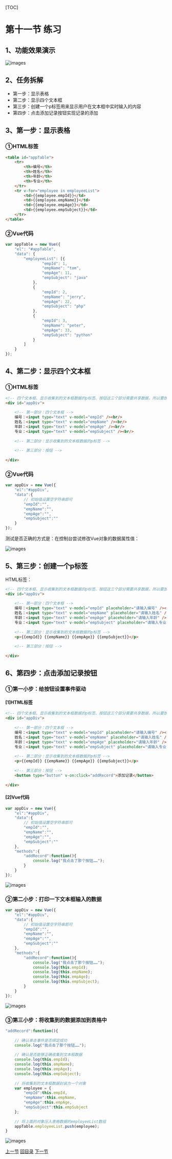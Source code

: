 [TOC]



# 第十一节 练习

## 1、功能效果演示

![images](images/img009.png)



## 2、任务拆解

- 第一步：显示表格
- 第二步：显示四个文本框
- 第三步：创建一个p标签用来显示用户在文本框中实时输入的内容
- 第四步：点击添加记录按钮实现记录的添加



## 3、第一步：显示表格

### ①HTML标签

```html
<table id="appTable">
	<tr>
		<th>编号</th>
		<th>姓名</th>
		<th>年龄</th>
		<th>专业</th>
	</tr>
	<tr v-for="employee in employeeList">
		<td>{{employee.empId}}</td>
		<td>{{employee.empName}}</td>
		<td>{{employee.empAge}}</td>
		<td>{{employee.empSubject}}</td>
	</tr>
</table>
```



### ②Vue代码

```javascript
var appTable = new Vue({
	"el": "#appTable",
	"data": {
		"employeeList": [{
				"empId": 1,
				"empName": "tom",
				"empAge": 11,
				"empSubject": "java"
			},
			{
				"empId": 2,
				"empName": "jerry",
				"empAge": 22,
				"empSubject": "php"
			},
			{
				"empId": 3,
				"empName": "peter",
				"empAge": 33,
				"empSubject": "python"
			}
		]
	}
});
```



## 4、第二步：显示四个文本框

### ①HTML标签

```html
<!-- 四个文本框、显示收集到的文本框数据的p标签、按钮这三个部分需要共享数据，所以要放在同一个app中 -->
<div id="appDiv">
	
	<!-- 第一部分：四个文本框 -->
	编号：<input type="text" v-model="empId" /><br/>
	姓名：<input type="text" v-model="empName" /><br/>
	年龄：<input type="text" v-model="empAge" /><br/>
	专业：<input type="text" v-model="empSubject" /><br/>
	
	<!-- 第二部分：显示收集到的文本框数据的p标签 -->
	
	<!-- 第三部分：按钮 -->
	
</div>
```



### ②Vue代码

```javascript
var appDiv = new Vue({
	"el":"#appDiv",
	"data":{
		// 初始值设置空字符串即可
		"empId":"",
		"empName":"",
		"empAge":"",
		"empSubject":""
	}
});
```

测试是否正确的方式是：在控制台尝试修改Vue对象的数据属性值：

![images](images/img010.png)



## 5、第三步：创建一个p标签

HTML标签：

```html
<!-- 四个文本框、显示收集到的文本框数据的p标签、按钮这三个部分需要共享数据，所以要放在同一个app中 -->
<div id="appDiv">
	
	<!-- 第一部分：四个文本框 -->
	编号：<input type="text" v-model="empId" placeholder="请输入编号" /><br/>
	姓名：<input type="text" v-model="empName" placeholder="请输入姓名" /><br/>
	年龄：<input type="text" v-model="empAge" placeholder="请输入年龄" /><br/>
	专业：<input type="text" v-model="empSubject" placeholder="请输入专业" /><br/>
	
	<!-- 第二部分：显示收集到的文本框数据的p标签 -->
	<p>{{empId}} {{empName}} {{empAge}} {{empSubject}}</p>
	
	<!-- 第三部分：按钮 -->
	
</div>
```



## 6、第四步：点击添加记录按钮

### ①第一小步：给按钮设置事件驱动

#### [1]HTML标签

```html
<!-- 四个文本框、显示收集到的文本框数据的p标签、按钮这三个部分需要共享数据，所以要放在同一个app中 -->
<div id="appDiv">
	
	<!-- 第一部分：四个文本框 -->
	编号：<input type="text" v-model="empId" placeholder="请输入编号" /><br/>
	姓名：<input type="text" v-model="empName" placeholder="请输入姓名" /><br/>
	年龄：<input type="text" v-model="empAge" placeholder="请输入年龄" /><br/>
	专业：<input type="text" v-model="empSubject" placeholder="请输入专业" /><br/>
	
	<!-- 第二部分：显示收集到的文本框数据的p标签 -->
	<p>{{empId}} {{empName}} {{empAge}} {{empSubject}}</p>
	
	<!-- 第三部分：按钮 -->
	<button type="button" v-on:click="addRecord">添加记录</button>
	
</div>
```



#### [2]Vue代码

```javascript
var appDiv = new Vue({
	"el":"#appDiv",
	"data":{
		// 初始值设置空字符串即可
		"empId":"",
		"empName":"",
		"empAge":"",
		"empSubject":""
	},
	"methods":{
		"addRecord":function(){
			console.log("我点击了那个按钮……");
		}
	}
});
```

![images](images/img011.png)



### ②第二小步：打印一下文本框输入的数据

```javascript
var appDiv = new Vue({
	"el":"#appDiv",
	"data":{
		// 初始值设置空字符串即可
		"empId":"",
		"empName":"",
		"empAge":"",
		"empSubject":""
	},
	"methods":{
		"addRecord":function(){
			console.log("我点击了那个按钮……");
			console.log(this.empId);
			console.log(this.empName);
			console.log(this.empAge);
			console.log(this.empSubject);
		}
	}
});
```

![images](images/img012.png)



### ③第三小步：将收集到的数据添加到表格中

```javascript
"addRecord":function(){
	
	// 确认单击事件是否绑定成功
	console.log("我点击了那个按钮……");
	
	// 确认是否能够正确收集到文本框数据
	console.log(this.empId);
	console.log(this.empName);
	console.log(this.empAge);
	console.log(this.empSubject);
	
	// 将收集到的文本框数据封装为一个对象
	var employee = {
		"empId":this.empId,
		"empName":this.empName,
		"empAge":this.empAge,
		"empSubject":this.empSubject
	};
	
	// 将上面的对象压入表格数据的employeeList数组
	appTable.employeeList.push(employee);
}

```

![images](images/img013.png)



[上一节](verse10.html) [回目录](index.html) [下一节](verse12.html)